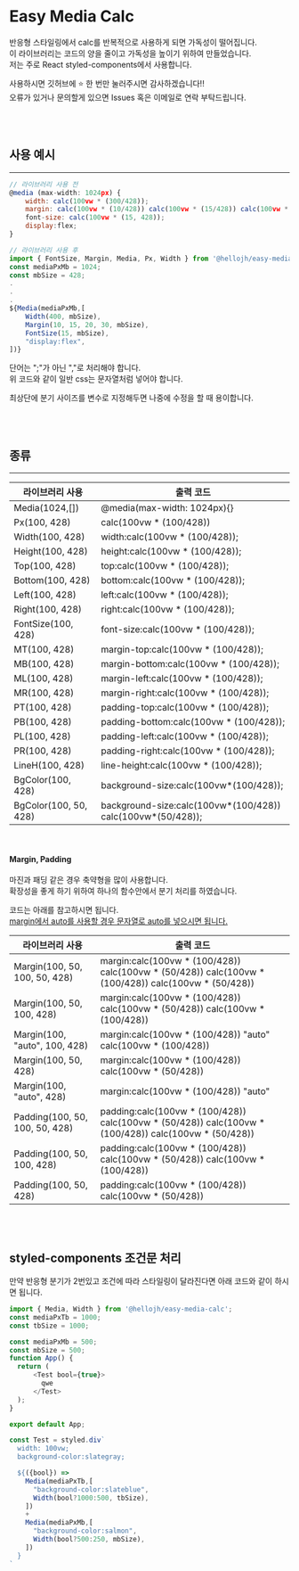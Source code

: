 # Easy Media Calc

반응형 스타일링에서 calc를 반복적으로 사용하게 되면 가독성이 떨어집니다.      
이 라이브러리는 코드의 양을 줄이고 가독성을 높이기 위하여 만들었습니다.       
저는 주로 React styled-components에서 사용합니다.       
          
사용하시면 깃허브에 ⭐ 한 번만 눌러주시면 감사하겠습니다!!      
오류가 있거나 문의할게 있으면 Issues 혹은 이메일로 연락 부탁드립니다.     
          
<br /><br />

## 사용 예시
---
```javascript
// 라이브러리 사용 전
@media (max-width: 1024px) {
    width: calc(100vw * (300/428));
    margin: calc(100vw * (10/428)) calc(100vw * (15/428)) calc(100vw * (20/428)) calc(100vw * (30/428));
    font-size: calc(100vw * (15, 428));
    display:flex;
}

// 라이브러리 사용 후
import { FontSize, Margin, Media, Px, Width } from '@hellojh/easy-media-calc';
const mediaPxMb = 1024;
const mbSize = 428;
.
.
.
${Media(mediaPxMb,[
    Width(400, mbSize),
    Margin(10, 15, 20, 30, mbSize),
    FontSize(15, mbSize),
    "display:flex",
])}
```

단어는 ";"가 아닌 ","로 처리해야 합니다.     
위 코드와 같이 일반 css는 문자열처럼 넣어야 합니다.     

최상단에 분기 사이즈를 변수로 지정해두면 나중에 수정을 할 때 용이합니다.      


<br /><br />


## 종류
---
|라이브러리 사용| 출력 코드 |
|------|-----|
|Media(1024,[]) |@media(max-width: 1024px){} |
|Px(100, 428) |calc(100vw * (100/428))|
|Width(100, 428)| width:calc(100vw * (100/428));|
|Height(100, 428)|height:calc(100vw * (100/428));|
|Top(100, 428)|top:calc(100vw * (100/428));|
|Bottom(100, 428)|bottom:calc(100vw * (100/428));|
|Left(100, 428)|left:calc(100vw * (100/428));|
|Right(100, 428)|right:calc(100vw * (100/428));|
|FontSize(100, 428)|font-size:calc(100vw * (100/428));|
|MT(100, 428)|margin-top:calc(100vw * (100/428));|
|MB(100, 428)|margin-bottom:calc(100vw * (100/428));|
|ML(100, 428)|margin-left:calc(100vw * (100/428));|
|MR(100, 428)|margin-right:calc(100vw * (100/428));|
|PT(100, 428)|padding-top:calc(100vw * (100/428));|
|PB(100, 428)|padding-bottom:calc(100vw * (100/428));|
|PL(100, 428)|padding-left:calc(100vw * (100/428));|
|PR(100, 428)|padding-right:calc(100vw * (100/428));|
|LineH(100, 428)|line-height:calc(100vw * (100/428));|
|BgColor(100, 428)|background-size:calc(100vw*(100/428));|
|BgColor(100, 50, 428)|background-size:calc(100vw*(100/428)) calc(100vw*(50/428));|


<br />

#### Margin, Padding
마진과 패딩 같은 경우 축약형을 많이 사용합니다.       
확장성을 좋게 하기 위하여 하나의 함수안에서 분기 처리를 하였습니다.

코드는 아래를 참고하시면 됩니다.         
<ins>margin에서 auto를 사용할 경우 문자열로 auto를 넣으시면 됩니다.</ins>

|라이브러리 사용| 출력 코드 |
|------|-----|
|Margin(100, 50, 100, 50, 428)|margin:calc(100vw * (100/428)) calc(100vw * (50/428)) calc(100vw * (100/428)) calc(100vw * (50/428))|
|Margin(100, 50, 100, 428)|margin:calc(100vw * (100/428)) calc(100vw * (50/428)) calc(100vw * (100/428))|
|Margin(100, "auto", 100, 428)|margin:calc(100vw * (100/428)) "auto" calc(100vw * (100/428))|
|Margin(100, 50, 428)|margin:calc(100vw * (100/428)) calc(100vw * (50/428))|
|Margin(100, "auto", 428)|margin:calc(100vw * (100/428)) "auto"|
|Padding(100, 50, 100, 50, 428)|padding:calc(100vw * (100/428)) calc(100vw * (50/428)) calc(100vw * (100/428)) calc(100vw * (50/428))|
|Padding(100, 50, 100, 428)|padding:calc(100vw * (100/428)) calc(100vw * (50/428)) calc(100vw * (100/428))|
|Padding(100, 50, 428)|padding:calc(100vw * (100/428)) calc(100vw * (50/428))|


<br /><br />


## styled-components 조건문 처리
만약 반응형 분기가 2번있고 조건에 따라 스타일링이 달라진다면 아래 코드와 같이 하시면 됩니다.

```javascript
import { Media, Width } from '@hellojh/easy-media-calc';
const mediaPxTb = 1000;
const tbSize = 1000;

const mediaPxMb = 500;
const mbSize = 500;
function App() {
  return (
      <Test bool={true}>
        qwe
      </Test>
  );
}

export default App;

const Test = styled.div`
  width: 100vw;
  background-color:slategray;

  ${({bool}) =>
    Media(mediaPxTb,[
      "background-color:slateblue",
      Width(bool?1000:500, tbSize),
    ])
    + 
    Media(mediaPxMb,[
      "background-color:salmon",
      Width(bool?500:250, mbSize),
    ])
  }
`
```